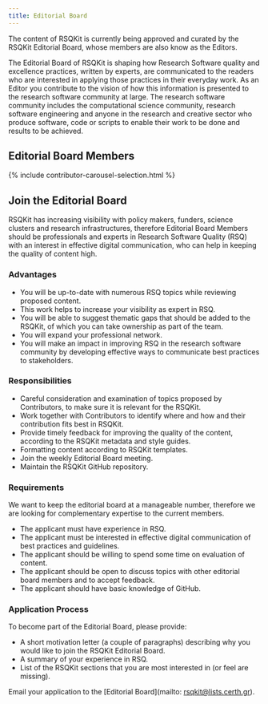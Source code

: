 ```yaml
---
title: Editorial Board
---
```


The content of RSQKit is currently being approved and curated by the RSQKit Editorial Board, 
whose members are also know as the Editors.

The Editorial Board of RSQKit is shaping how Research Software quality and excellence practices,
written by experts, are communicated to the readers who are interested in applying those practices in their everyday work.
As an Editor you contribute to the vision of how this information is presented to the research software community at large.
The research software community includes the computational science community, research software engineering and anyone in
the research and creative sector who produce software, code or scripts to enable their work to be done and results to be achieved.

## Editorial Board Members

{% include contributor-carousel-selection.html %}

## Join the Editorial Board

RSQKit has increasing visibility with policy makers, funders, science clusters and research infrastructures, 
therefore Editorial Board Members should be professionals and experts in Research Software Quality (RSQ) with an interest 
in effective digital communication, who can help in keeping the quality of content high.

### Advantages

* You will be up-to-date with numerous RSQ topics while reviewing proposed content.
* This work helps to increase your visibility as expert in RSQ.
* You will be able to suggest thematic gaps that should be added to the RSQKit, of which you can take ownership as part of the team.
* You will expand your professional network.
* You will make an impact in improving RSQ in the research software community by developing effective ways to communicate best practices to stakeholders.

### Responsibilities

* Careful consideration and examination of topics proposed by Contributors, to make sure it is relevant for the RSQKit.
* Work together with Contributors to identify where and how and their contribution fits best in RSQKit.
* Provide timely feedback for improving the quality of the content, according to the RSQKit metadata and style guides.
* Formatting content according to RSQKit templates.
* Join the weekly Editorial Board meeting.
* Maintain the RSQKit GitHub repository.

### Requirements

We want to keep the editorial board at a manageable number, therefore we are looking for complementary expertise to the current members.

* The applicant must have experience in RSQ.
* The applicant must be interested in effective digital communication of best practices and guidelines.
* The applicant should be willing to spend some time on evaluation of content.
* The applicant should be open to discuss topics with other editorial board members and to accept feedback.
* The applicant should have basic knowledge of GitHub.

### Application Process

To become part of the Editorial Board, please provide:

* A short motivation letter (a couple of paragraphs) describing why you would like to join the RSQKit Editorial Board.
* A summary of your experience in RSQ.
* List of the RSQKit sections that you are most interested in (or feel are missing).

Email your application to the [Editorial Board](mailto: rsqkit@lists.certh.gr).

